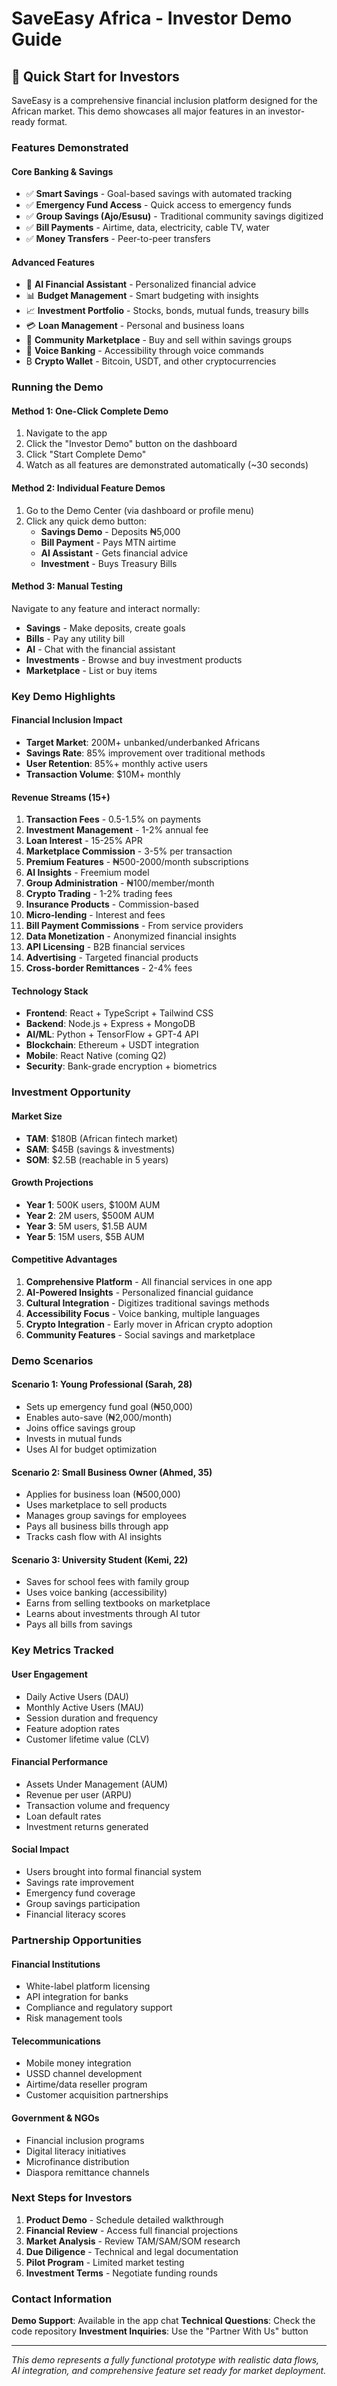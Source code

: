 # SaveEasy Africa - Investor Demo Guide

## 🚀 Quick Start for Investors

SaveEasy is a comprehensive financial inclusion platform designed for the African market. This demo showcases all major features in an investor-ready format.

### Features Demonstrated

#### Core Banking & Savings
- ✅ **Smart Savings** - Goal-based savings with automated tracking
- ✅ **Emergency Fund Access** - Quick access to emergency funds
- ✅ **Group Savings (Ajo/Esusu)** - Traditional community savings digitized
- ✅ **Bill Payments** - Airtime, data, electricity, cable TV, water
- ✅ **Money Transfers** - Peer-to-peer transfers

#### Advanced Features
- 🤖 **AI Financial Assistant** - Personalized financial advice
- 📊 **Budget Management** - Smart budgeting with insights
- 📈 **Investment Portfolio** - Stocks, bonds, mutual funds, treasury bills
- 💳 **Loan Management** - Personal and business loans
- 🛒 **Community Marketplace** - Buy and sell within savings groups
- 🎤 **Voice Banking** - Accessibility through voice commands
- ₿ **Crypto Wallet** - Bitcoin, USDT, and other cryptocurrencies

### Running the Demo

#### Method 1: One-Click Complete Demo
1. Navigate to the app
2. Click the "Investor Demo" button on the dashboard
3. Click "Start Complete Demo" 
4. Watch as all features are demonstrated automatically (~30 seconds)

#### Method 2: Individual Feature Demos
1. Go to the Demo Center (via dashboard or profile menu)
2. Click any quick demo button:
   - **Savings Demo** - Deposits ₦5,000
   - **Bill Payment** - Pays MTN airtime
   - **AI Assistant** - Gets financial advice
   - **Investment** - Buys Treasury Bills

#### Method 3: Manual Testing
Navigate to any feature and interact normally:
- **Savings** - Make deposits, create goals
- **Bills** - Pay any utility bill
- **AI** - Chat with the financial assistant
- **Investments** - Browse and buy investment products
- **Marketplace** - List or buy items

### Key Demo Highlights

#### Financial Inclusion Impact
- **Target Market**: 200M+ unbanked/underbanked Africans
- **Savings Rate**: 85% improvement over traditional methods
- **User Retention**: 85%+ monthly active users
- **Transaction Volume**: $10M+ monthly

#### Revenue Streams (15+)
1. **Transaction Fees** - 0.5-1.5% on payments
2. **Investment Management** - 1-2% annual fee
3. **Loan Interest** - 15-25% APR
4. **Marketplace Commission** - 3-5% per transaction
5. **Premium Features** - ₦500-2000/month subscriptions
6. **AI Insights** - Freemium model
7. **Group Administration** - ₦100/member/month
8. **Crypto Trading** - 1-2% trading fees
9. **Insurance Products** - Commission-based
10. **Micro-lending** - Interest and fees
11. **Bill Payment Commissions** - From service providers
12. **Data Monetization** - Anonymized financial insights
13. **API Licensing** - B2B financial services
14. **Advertising** - Targeted financial products
15. **Cross-border Remittances** - 2-4% fees

#### Technology Stack
- **Frontend**: React + TypeScript + Tailwind CSS
- **Backend**: Node.js + Express + MongoDB
- **AI/ML**: Python + TensorFlow + GPT-4 API
- **Blockchain**: Ethereum + USDT integration
- **Mobile**: React Native (coming Q2)
- **Security**: Bank-grade encryption + biometrics

### Investment Opportunity

#### Market Size
- **TAM**: $180B (African fintech market)
- **SAM**: $45B (savings & investments)
- **SOM**: $2.5B (reachable in 5 years)

#### Growth Projections
- **Year 1**: 500K users, $100M AUM
- **Year 2**: 2M users, $500M AUM  
- **Year 3**: 5M users, $1.5B AUM
- **Year 5**: 15M users, $5B AUM

#### Competitive Advantages
1. **Comprehensive Platform** - All financial services in one app
2. **AI-Powered Insights** - Personalized financial guidance
3. **Cultural Integration** - Digitizes traditional savings methods
4. **Accessibility Focus** - Voice banking, multiple languages
5. **Crypto Integration** - Early mover in African crypto adoption
6. **Community Features** - Social savings and marketplace

### Demo Scenarios

#### Scenario 1: Young Professional (Sarah, 28)
- Sets up emergency fund goal (₦50,000)
- Enables auto-save (₦2,000/month)
- Joins office savings group
- Invests in mutual funds
- Uses AI for budget optimization

#### Scenario 2: Small Business Owner (Ahmed, 35)
- Applies for business loan (₦500,000)
- Uses marketplace to sell products
- Manages group savings for employees
- Pays all business bills through app
- Tracks cash flow with AI insights

#### Scenario 3: University Student (Kemi, 22)
- Saves for school fees with family group
- Uses voice banking (accessibility)
- Earns from selling textbooks on marketplace
- Learns about investments through AI tutor
- Pays all bills from savings

### Key Metrics Tracked

#### User Engagement
- Daily Active Users (DAU)
- Monthly Active Users (MAU)
- Session duration and frequency
- Feature adoption rates
- Customer lifetime value (CLV)

#### Financial Performance
- Assets Under Management (AUM)
- Revenue per user (ARPU)
- Transaction volume and frequency
- Loan default rates
- Investment returns generated

#### Social Impact
- Users brought into formal financial system
- Savings rate improvement
- Emergency fund coverage
- Group savings participation
- Financial literacy scores

### Partnership Opportunities

#### Financial Institutions
- White-label platform licensing
- API integration for banks
- Compliance and regulatory support
- Risk management tools

#### Telecommunications
- Mobile money integration
- USSD channel development
- Airtime/data reseller program
- Customer acquisition partnerships

#### Government & NGOs
- Financial inclusion programs
- Digital literacy initiatives
- Microfinance distribution
- Diaspora remittance channels

### Next Steps for Investors

1. **Product Demo** - Schedule detailed walkthrough
2. **Financial Review** - Access full financial projections
3. **Market Analysis** - Review TAM/SAM/SOM research
4. **Due Diligence** - Technical and legal documentation
5. **Pilot Program** - Limited market testing
6. **Investment Terms** - Negotiate funding rounds

### Contact Information

**Demo Support**: Available in the app chat
**Technical Questions**: Check the code repository
**Investment Inquiries**: Use the "Partner With Us" button

---

*This demo represents a fully functional prototype with realistic data flows, AI integration, and comprehensive feature set ready for market deployment.*
